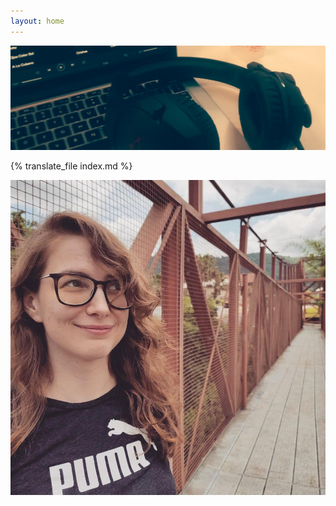```yaml
---
layout: home
---
```


<img src="/assets/cover.jpg" alt="Home Cover">

{% translate_file index.md %}

<p align="center">
    <img class="profile shadow" src="/assets/profile.jpg" alt="Profile Picture">
</p>
